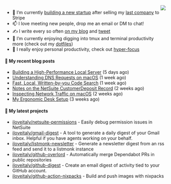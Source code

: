 <img align="right" src="https://github-readme-stats.vercel.app/api?username=iloveitaly&show_icons=true&text_color=718096&hide_title=true"/>

- 🔭 I’m currently [building a new startup](https://mikebian.co/bye-stripe-on-to-the-next-adventure/) after selling my [last company](https://suitesync.io) to Stripe
- 📫 I love meeting new people, drop me an email or DM to chat!
- ✍️ I write every so often [on my blog](http://mikebian.co/) and [tweet](https://twitter.com/mike_bianco)
- 🌱 I’m currently enjoying digging into tmux and terminal productivity more (check out my [dotfiles](https://github.com/iloveitaly/dotfiles))
- 💬 I really enjoy personal productivity, check out [hyper-focus](https://github.com/iloveitaly/hyper-focus)

#### 📜 My recent blog posts


- [Building a High-Performance Local Server](https://mikebian.co/building-a-high-performance-local-server/) (5 days ago)
- [Understanding DNS Requests on macOS](https://mikebian.co/understanding-dns-requests-on-macos/) (1 week ago)
- [Fast, Local, Written-by-you Code Search](https://mikebian.co/fast-local-written-by-you-code-search/) (1 week ago)
- [Notes on the NetSuite CustomerDeposit Record](https://mikebian.co/notes-on-the-netsuite-customerdeposit-record/) (2 weeks ago)
- [Inspecting Network Traffic on macOS](https://mikebian.co/inspecting-network-traffic-on-macos/) (2 weeks ago)
- [My Ergonomic Desk Setup](https://mikebian.co/my-ergonomic-desk-setup/) (3 weeks ago)

#### 🌱 My latest projects


- [iloveitaly/netsuite-permissions](https://github.com/iloveitaly/netsuite-permissions) - Easily debug permission issues in NetSuite
- [iloveitaly/gmail-digest](https://github.com/iloveitaly/gmail-digest) - A tool to generate a daily digest of your Gmail inbox. Helpful if you have agents working on your behalf.
- [iloveitaly/listmonk-newsletter](https://github.com/iloveitaly/listmonk-newsletter) - Generate a newsletter digest from an rss feed and send it to a listmonk instance
- [iloveitaly/github-overlord](https://github.com/iloveitaly/github-overlord) - Automatically merge Dependabot PRs in public repositories
- [iloveitaly/github-digest](https://github.com/iloveitaly/github-digest) - Create an email digest of activity tied to your GitHub account.
- [iloveitaly/github-action-nixpacks](https://github.com/iloveitaly/github-action-nixpacks) - Build and push images with nixpacks


